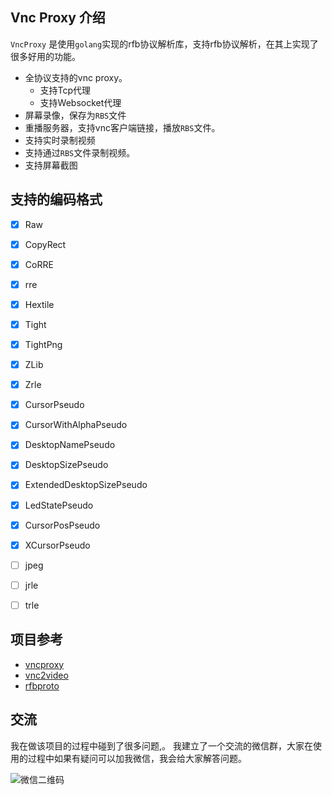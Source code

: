 ## Vnc Proxy 介绍

`VncProxy` 是使用`golang`实现的rfb协议解析库，支持rfb协议解析，在其上实现了很多好用的功能。


* 全协议支持的vnc proxy。
    * 支持Tcp代理
    * 支持Websocket代理
* 屏幕录像，保存为`RBS`文件
* 重播服务器，支持vnc客户端链接，播放`RBS`文件。
* 支持实时录制视频
* 支持通过`RBS`文件录制视频。
* 支持屏幕截图

## 支持的编码格式

- [x] Raw
- [x] CopyRect
- [x] CoRRE
- [x] rre
- [x] Hextile
- [x] Tight
- [x] TightPng
- [x] ZLib
- [x] Zrle
- [x] CursorPseudo
- [x] CursorWithAlphaPseudo
- [x] DesktopNamePseudo
- [x] DesktopSizePseudo
- [x] ExtendedDesktopSizePseudo
- [x] LedStatePseudo
- [x] CursorPosPseudo
- [x] XCursorPseudo
- [ ] jpeg
- [ ] jrle
- [ ] trle


## 项目参考

* [vncproxy](https://github.com/amitbet/vncproxy)
* [vnc2video](https://github.com/amitbet/vnc2video)
* [rfbproto](https://github.com/rfbproto/rfbproto)

## 交流

我在做该项目的过程中碰到了很多问题,。
我建立了一个交流的微信群，大家在使用的过程中如果有疑问可以加我微信，我会给大家解答问题。

![微信二维码](/images/5bb8dbe702ce04b0bdde8c26583b152.jpg)






